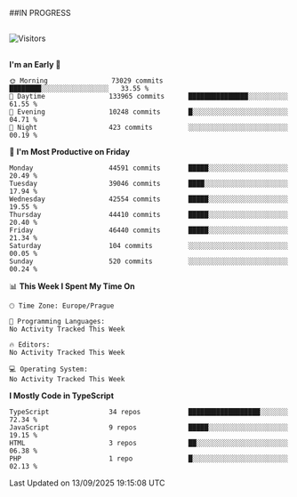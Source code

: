 ##IN PROGRESS
##
![Visitors](https://komarev.com/ghpvc/?username=petrbui&style=for-the-badge&label=Visitors+👀)



##
<!--
[![My GitHub stats](https://github-readme-stats.vercel.app/api?username=petrbui&theme=github_dark)](https://github.com/anuraghazra/github-readme-stats)

[![My wakatime stats](https://github-readme-stats.vercel.app/api/wakatime?username=petrbui&theme=github_dark)](https://github.com/anuraghazra/github-readme-stats)
-->
<!--START_SECTION:waka-->
**I'm an Early 🐤** 

```text
🌞 Morning                73029 commits       ████████░░░░░░░░░░░░░░░░░   33.55 % 
🌆 Daytime                133965 commits      ███████████████░░░░░░░░░░   61.55 % 
🌃 Evening                10248 commits       █░░░░░░░░░░░░░░░░░░░░░░░░   04.71 % 
🌙 Night                  423 commits         ░░░░░░░░░░░░░░░░░░░░░░░░░   00.19 % 
```
📅 **I'm Most Productive on Friday** 

```text
Monday                   44591 commits       █████░░░░░░░░░░░░░░░░░░░░   20.49 % 
Tuesday                  39046 commits       ████░░░░░░░░░░░░░░░░░░░░░   17.94 % 
Wednesday                42554 commits       █████░░░░░░░░░░░░░░░░░░░░   19.55 % 
Thursday                 44410 commits       █████░░░░░░░░░░░░░░░░░░░░   20.40 % 
Friday                   46440 commits       █████░░░░░░░░░░░░░░░░░░░░   21.34 % 
Saturday                 104 commits         ░░░░░░░░░░░░░░░░░░░░░░░░░   00.05 % 
Sunday                   520 commits         ░░░░░░░░░░░░░░░░░░░░░░░░░   00.24 % 
```


📊 **This Week I Spent My Time On** 

```text
🕑︎ Time Zone: Europe/Prague

💬 Programming Languages: 
No Activity Tracked This Week

🔥 Editors: 
No Activity Tracked This Week

💻 Operating System: 
No Activity Tracked This Week
```

**I Mostly Code in TypeScript** 

```text
TypeScript               34 repos            ██████████████████░░░░░░░   72.34 % 
JavaScript               9 repos             █████░░░░░░░░░░░░░░░░░░░░   19.15 % 
HTML                     3 repos             ██░░░░░░░░░░░░░░░░░░░░░░░   06.38 % 
PHP                      1 repo              █░░░░░░░░░░░░░░░░░░░░░░░░   02.13 % 
```




 Last Updated on 13/09/2025 19:15:08 UTC
<!--END_SECTION:waka-->
